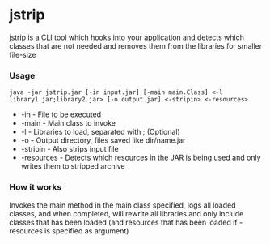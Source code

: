 # jstrip
jstrip is a CLI tool which hooks into your application and detects which classes that are not needed and removes them from the libraries for smaller file-size


### Usage

```
java -jar jstrip.jar [-in input.jar] [-main main.Class] <-l library1.jar;library2.jar> [-o output.jar] <-stripin> <-resources>
```

- -in - File to be executed
- -main - Main class to invoke
- -l - Libraries to load, separated with ; (Optional)
- -o - Output directory, files saved like dir/name.jar
- -stripin - Also strips input file
- -resources - Detects which resources in the JAR is being used and only writes them to stripped archive

### How it works

Invokes the main method in the main class specified, logs all loaded classes, and when completed, will rewrite all libraries and only include classes that has been loaded (and resources that has been loaded if -resources is specified as argument)